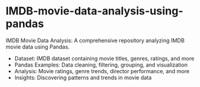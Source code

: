 # IMDB-movie-data-analysis-using-pandas
IMDB Movie Data Analysis: A comprehensive repository analyzing IMDB movie data using Pandas.
- Dataset: IMDB dataset containing movie titles, genres, ratings, and more
- Pandas Examples: Data cleaning, filtering, grouping, and visualization
- Analysis: Movie ratings, genre trends, director performance, and more
- Insights: Discovering patterns and trends in movie data
